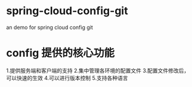 # spring-cloud-config-git
an demo for spring cloud config  git

# config 提供的核心功能
1.提供服务端和客户端的支持
2.集中管理各环境的配置文件
3.配置文件修改后，可以快速的生效
4.可以进行版本控制
5.支持各种语言
